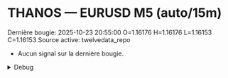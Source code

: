 # THANOS — EURUSD M5 (auto/15m)
Dernière bougie: 2025-10-23 20:55:00  O=1.16176  H=1.16176  L=1.16153  C=1.16153
Source active: twelvedata_repo

- Aucun signal sur la dernière bougie.

<details><summary>Debug</summary>

- TD_API_KEY manquant.

</details>